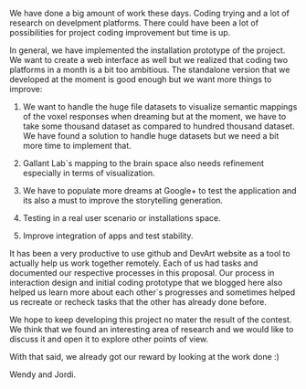 
We have done a big amount of work these days. Coding trying and a lot of research on develpment platforms. There could have been a lot of possibilities for project coding improvement but time is up. 

In general, we have implemented the installation prototype of the project. We want to create a web interface as well but we realized that coding two platforms in a month is a bit too ambitious. The standalone version that we developed at the moment is good enough but we want more things to improve:

1. We want to handle the huge file datasets to visualize semantic mappings of the voxel responses when dreaming but at the moment, we have to take some thousand dataset as compared to hundred thousand dataset. We have found a solution to handle huge datasets but we need a bit more time to implement that.

2. Gallant Lab`s mapping to the brain space also needs refinement especially in terms of visualization.

3. We have to populate more dreams at Google+ to test the application and its also a must to improve the storytelling generation.

4. Testing in a real user scenario or installations space.

5. Improve integration of apps and test stability.


It has been a very productive to use github and DevArt website as a tool to actually help us work together remotely. Each of us had tasks and documented our respective processes in this proposal.  Our process in interaction design and initial coding prototype that we blogged here also helped us learn more about each other`s progresses and sometimes helped us recreate or recheck tasks that the other has already done before.

We hope to keep developing this project no mater the result of the contest. We think that we found an interesting area of research and we would like to discuss it and open it to explore other points of view.

With that said, we already got our reward by looking at the work done :)

Wendy and Jordi.



